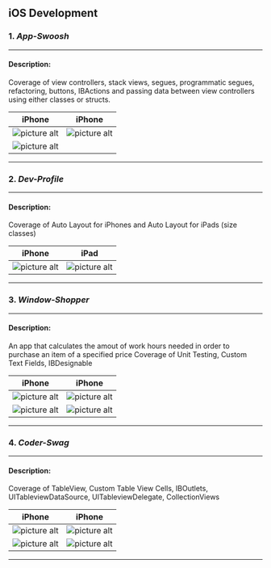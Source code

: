 ## iOS Development ##

### __1.__ _App-Swoosh_ ###

- - - -

#### Description: #### 
Coverage of view controllers, stack views, segues, programmatic segues, refactoring, buttons, IBActions and passing data between view controllers using either classes or structs.  

iPhone             	                           									                     		     | iPhone
:-----------------------------------------------------------------------------------------------------------------------------------------------------------:|:-------------------------------------------------------------------------------------------------------------------------------------------------------------:
![picture alt](https://github.com/andrei-blaj/iOS/blob/master/app-swoosh/Screenshots/1.png?raw=true "First screen") | ![picture alt](https://github.com/andrei-blaj/iOS/blob/master/app-swoosh/Screenshots/2.png?raw=true "Second screen")
![picture alt](https://github.com/andrei-blaj/iOS/blob/master/app-swoosh/Screenshots/3.png?raw=true "Third screen") |

- - - - 

### __2.__ _Dev-Profile_ ###

- - - -

#### Description: #### 
Coverage of Auto Layout for iPhones and Auto Layout for iPads (size classes)

iPhone	                           									                     		   	             | iPad 
:-----------------------------------------------------------------------------------------------------------------------------------------------------------:|:-------------------------------------------------------------------------------------------------------------------------------------------------------------:
![picture alt](https://github.com/andrei-blaj/iOS/blob/master/dev-profile/Screenshots/1.png?raw=true "First screen") | ![picture alt](https://github.com/andrei-blaj/iOS/blob/master/dev-profile/Screenshots/2.png?raw=true "Second screen")

- - - -

### __3.__ _Window-Shopper_ ###

- - - -

#### Description: ####
An app that calculates the amout of work hours needed in order to purchase an item of a specified price
Coverage of Unit Testing, Custom Text Fields, IBDesignable

iPhone                                                                                                                  | iPhone
:-----------------------------------------------------------------------------------------------------------------------------------------------------------:|:-------------------------------------------------------------------------------------------------------------------------------------------------------------:
![picture alt](https://github.com/andrei-blaj/iOS/blob/master/window-shopper/Screenshots/1.png?raw=true "First screen") | ![picture alt](https://github.com/andrei-blaj/iOS/blob/master/window-shopper/Screenshots/2.png?raw=true "Second screen")
![picture alt](https://github.com/andrei-blaj/iOS/blob/master/window-shopper/Screenshots/3.png?raw=true "Third screen") | ![picture alt](https://github.com/andrei-blaj/iOS/blob/master/window-shopper/Screenshots/4.png?raw=true "Fourth screen")

- - - -

### __4.__ _Coder-Swag_ ###

- - - -

#### Description: ####
Coverage of TableView, Custom Table View Cells, IBOutlets, UITableviewDataSource, UITableviewDelegate, CollectionViews

iPhone                                                                                                                  | iPhone
:-----------------------------------------------------------------------------------------------------------------------------------------------------------:|:-------------------------------------------------------------------------------------------------------------------------------------------------------------:
![picture alt](https://github.com/andrei-blaj/iOS/blob/master/coder-swag/Screenshots/1.png?raw=true "First screen") | ![picture alt](https://github.com/andrei-blaj/iOS/blob/master/coder-swag/Screenshots/2.png?raw=true "Second screen")
![picture alt](https://github.com/andrei-blaj/iOS/blob/master/coder-swag/Screenshots/3.png?raw=true "Third screen") | ![picture alt](https://github.com/andrei-blaj/iOS/blob/master/coder-swag/Screenshots/4.png?raw=true "Fourth screen")

- - - -
